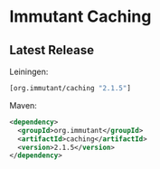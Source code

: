 # Immutant Caching

## Latest Release

Leiningen:

``` clj
[org.immutant/caching "2.1.5"]
```

Maven:

``` xml
<dependency>
  <groupId>org.immutant</groupId>
  <artifactId>caching</artifactId>
  <version>2.1.5</version>
</dependency>
```
